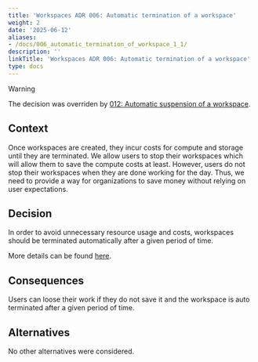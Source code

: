 ```yaml
---
title: 'Workspaces ADR 006: Automatic termination of a workspace'
weight: 2
date: '2025-06-12'
aliases:
- /docs/006_automatic_termination_of_workspace_1_1/
description: ''
linkTitle: 'Workspaces ADR 006: Automatic termination of a workspace'
type: docs
---
```


> [!WARNING]  
> The decision was overriden by [012: Automatic suspension of a workspace](./012_automatic_suspension_of_workspace.md).

## Context

Once workspaces are created, they incur costs for compute and storage until they are terminated.
We allow users to stop their workspaces which will allow them to save the compute costs at least.
However, users do not stop their workspaces when they are done working for the day.
Thus, we need to provide a way for organizations to save money without relying on user expectations.

## Decision

In order to avoid unnecessary resource usage and costs, workspaces should be terminated automatically after a given period of time.

More details can be found [here](https://gitlab.com/groups/gitlab-org/-/epics/10595).

## Consequences

Users can loose their work if they do not save it and the workspace is auto terminated after a given period of time.

## Alternatives

No other alternatives were considered.
